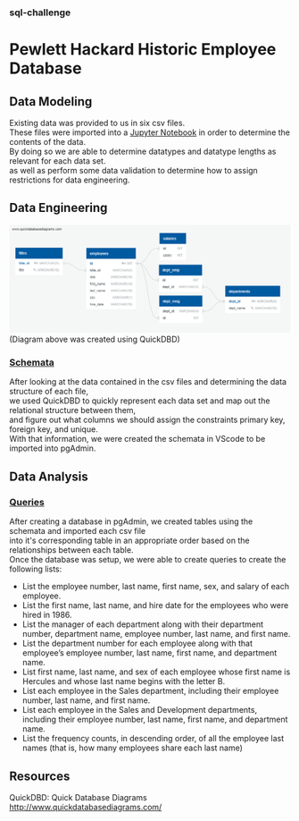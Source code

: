 ### sql-challenge
# Pewlett Hackard Historic Employee Database
## Data Modeling
Existing data was provided to us in six csv files.<br>
These files were imported into a [Jupyter Notebook](chk_data.ipynb) in order to determine the contents of the data.<br>
By doing so we are able to determine datatypes and datatype lengths as relevant for each data set.<br>
as well as perform some data validation to determine how to assign restrictions for data engineering.

## Data Engineering
![monthlysummary2013.png](images/pewlett_hackard-ERD.png)<br>
(Diagram above was created using QuickDBD)
### [Schemata](sql/schemas.sql)<br>
After looking at the data contained in the csv files and determining the data structure of each file,<br>
we used QuickDBD to quickly represent each data set and map out the relational structure between them,<br>
and figure out what columns we should assign the constraints primary key, foreign key, and unique.<br>
With that information, we were created the schemata in VScode to be imported into pgAdmin.

## Data Analysis
### [Queries](sql/queries.sql)
After creating a database in pgAdmin, we created tables using the schemata and imported each csv file<br>
into it's corresponding table in an appropriate order based on the relationships between each table.<br>
Once the database was setup, we were able to create queries to create the following lists:
- List the employee number, last name, first name, sex, and salary of each employee.
- List the first name, last name, and hire date for the employees who were hired in 1986.
- List the manager of each department along with their department number, department name, employee number, last name, and first name.
- List the department number for each employee along with that employee’s employee number, last name, first name, and department name.
- List first name, last name, and sex of each employee whose first name is Hercules and whose last name begins with the letter B.
- List each employee in the Sales department, including their employee number, last name, and first name.
- List each employee in the Sales and Development departments, including their employee number, last name, first name, and department name.
- List the frequency counts, in descending order, of all the employee last names (that is, how many employees share each last name) 

## Resources
QuickDBD: Quick Database Diagrams<br>
http://www.quickdatabasediagrams.com/